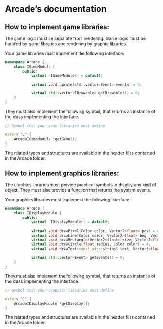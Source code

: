# Arcade’s documentation


## How to implement game libraries:

The game logic must be separate from rendering.
Game logic must be handled by game libraries and rendering by graphic libraries.

Your game libraries must implement the following interface:

```cpp
namespace Arcade {
    class IGameModule {
        public:
            virtual ~IGameModule() = default;

            virtual void update(std::vector<Event> events) = 0;

            virtual std::vector<IDrawable> getDrawables() = 0;
    }
}
```

They must also implement the following symbol, that returns an instance of the class implementing the interface.

```cpp
// Symbol that your game libraries must define

extern "C" {
    ArcadeIGameModule *getGame();
}
```

The related types and structures are available in the header files contained in the Arcade folder.


## How to implement graphics libraries:

The graphics libraries must provide practical symbols to display any kind of object.
They must also provide a function that returns the system events.

Your graphics libraries must implement the following interface:

```cpp
namespace Arcade {
    class IDisplayModule {
        public:
            virtual ~IDisplayModule() = default;

            virtual void drawPixel(Color color, Vector2<float> pos) = 0;
            virtual void drawLine(Color color, Vector2<float> beg, Vector2<float> end) = 0;
            virtual void drawRectangle(Vector2<float> size, Vector2<float> pos, Color color) = 0;
            virtual void drawCircle(float radius, Color color) = 0;
            virtual void drawText(const std::string& text, Vector2<float> pos, Color color) = 0;

            virtual std::vector<Event> getEvents() = 0;
    }
}
```

They must also implement the following symbol, that returns an instance of the class implementing the interface.

```cpp
// Symbol that your graphics libraries must define

extern "C" {
    ArcadeIDisplayModule *getDisplay();
}
```

The related types and structures are available in the header files contained in the Arcade folder.
